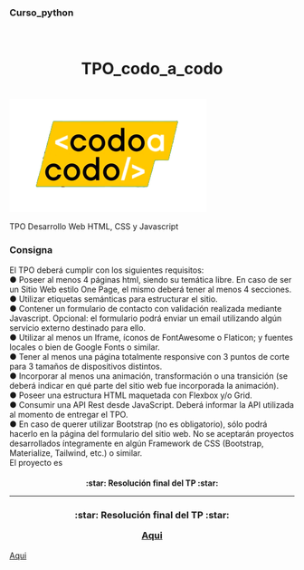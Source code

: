 ### Curso_python
<br>

<h1 align="center"> TPO_codo_a_codo </h1>
<br>
<img src="https://github.com/eesstteeff/Curso_python/blob/main/curso_python/assets/img/137408912-013f0d0c-37d1-4dc2-a1b5-77356c1003f3.png">



TPO Desarrollo Web
HTML, CSS y Javascript

### Consigna
El TPO deberá cumplir con los siguientes requisitos:
<br>
● Poseer al menos 4 páginas html, siendo su temática libre. En caso de ser un Sitio
Web estilo One Page, el mismo deberá tener al menos 4 secciones.
<br>
● Utilizar etiquetas semánticas para estructurar el sitio.
<br>
● Contener un formulario de contacto con validación realizada mediante Javascript.
Opcional: el formulario podrá enviar un email utilizando algún servicio externo
destinado para ello.
<br>
● Utilizar al menos un Iframe, íconos de FontAwesome o Flaticon; y fuentes locales o
bien de Google Fonts o similar.
<br>
● Tener al menos una página totalmente responsive con 3 puntos de corte para 3
tamaños de dispositivos distintos.
<br>
● Incorporar al menos una animación, transformación o una transición (se deberá
indicar en qué parte del sitio web fue incorporada la animación).
<br>
● Poseer una estructura HTML maquetada con Flexbox y/o Grid.
<br>
● Consumir una API Rest desde JavaScript. Deberá informar la API utilizada al
momento de entregar el TPO.
<br>
● En caso de querer utilizar Bootstrap (no es obligatorio), sólo podrá hacerlo en la
página del formulario del sitio web. No se aceptarán proyectos desarrollados
íntegramente en algún Framework de CSS (Bootstrap, Materialize, Tailwind, etc.) o
similar.
<br>
El proyecto es 

<h4 align="center"> :star: Resolución final del TP :star:
<br>
<hr>
<h3 align="center"> :star: Resolución final del TP :star:

[Aqui](https://github.com/eesstteeff/Curso_python/)</h3>
  
  [Aqui](https://github.com/eesstteeff/Curso_python) <h4>

